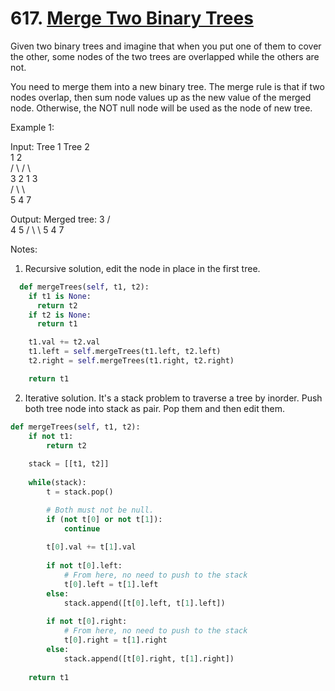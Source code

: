 # 617. [Merge Two Binary Trees](https://leetcode.com/problems/merge-two-binary-trees/)


Given two binary trees and imagine that when you put one of them to cover the other, some nodes of the two trees are overlapped while the others are not.

You need to merge them into a new binary tree. The merge rule is that if two nodes overlap, then sum node values up as the new value of the merged node. Otherwise, the NOT null node will be used as the node of new tree.

Example 1:

Input: 
Tree 1                 Tree 2                  
    1                        2                             
   / \                       / \                            
  3   2                   1   3                        
 /                           \    \                      
5                             4   7                  

Output: 
Merged tree:
         3
        / \
       4   5
      / \   \ 
     5   4   7



Notes:

1. Recursive solution, edit the node in place in the first tree.

```python
  def mergeTrees(self, t1, t2):
    if t1 is None:
      return t2
    if t2 is None:
      return t1

    t1.val += t2.val
    t1.left = self.mergeTrees(t1.left, t2.left)
    t2.right = self.mergeTrees(t1.right, t2.right)

    return t1
```


2. Iterative solution. 
  It's a stack problem to traverse a tree by inorder.
  Push both tree node into stack as pair. Pop them and then edit them.

```python
def mergeTrees(self, t1, t2):
    if not t1:
        return t2
    
    stack = [[t1, t2]]
    
    while(stack):
        t = stack.pop()

        # Both must not be null. 
        if (not t[0] or not t[1]):
            continue
            
        t[0].val += t[1].val
        
        if not t[0].left:
          	# From here, no need to push to the stack
            t[0].left = t[1].left
        else:
            stack.append([t[0].left, t[1].left])
            
        if not t[0].right:
          	# From here, no need to push to the stack
            t[0].right = t[1].right
        else:
            stack.append([t[0].right, t[1].right])
            
    return t1
```
